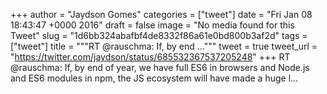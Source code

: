 
+++
author = "Jaydson Gomes"
categories = ["tweet"]
date = "Fri Jan 08 18:43:47 +0000 2016"
draft = false
image = "No media found for this Tweet"
slug = "1d6bb324abafbf4de8332f86a61e0bd800b3af2d"
tags = ["tweet"]
title = """RT @rauschma: If, by end ..."""
tweet = true
tweet_url = "https://twitter.com/jaydson/status/685532367537205248"
+++
RT @rauschma: If, by end of year, we have full ES6 in browsers and Node.js and ES6 modules in npm, the JS ecosystem will have made a huge l…
